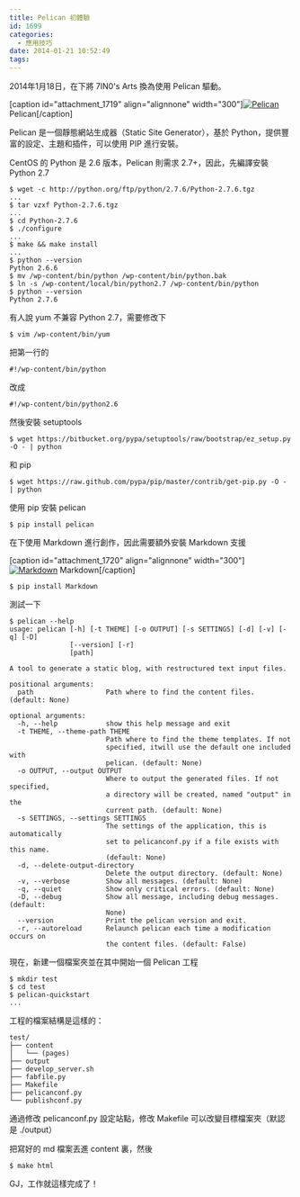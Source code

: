 ```yaml
---
title: Pelican 初體驗
id: 1699
categories:
  - 應用技巧
date: 2014-01-21 10:52:49
tags:
---
```


2014年1月18日，在下將 7IN0's Arts 換為使用 Pelican 驅動。

[caption id="attachment_1719" align="alignnone" width="300"][![Pelican](/wp-content/uploads/2014/01/pelican-300x121.png)](/wp-content/uploads/2014/01/pelican.png) Pelican[/caption]

Pelican 是一個靜態網站生成器（Static Site Generator），基於 Python，提供豐富的設定、主題和插件，可以使用 PIP 進行安裝。

CentOS 的 Python 是 2.6 版本，Pelican 則需求 2.7+，因此，先編譯安裝 Python 2.7

<!--more-->

```
$ wget -c http://python.org/ftp/python/2.7.6/Python-2.7.6.tgz
...
$ tar vzxf Python-2.7.6.tgz
...
$ cd Python-2.7.6
$ ./configure
...
$ make && make install
...
$ python --version
Python 2.6.6
$ mv /wp-content/bin/python /wp-content/bin/python.bak
$ ln -s /wp-content/local/bin/python2.7 /wp-content/bin/python
$ python --version
Python 2.7.6
```

有人說 yum 不兼容 Python 2.7，需要修改下

```
$ vim /wp-content/bin/yum
```

把第一行的

```
#!/wp-content/bin/python
```

改成

```
#!/wp-content/bin/python2.6
```

然後安裝 setuptools

```
$ wget https://bitbucket.org/pypa/setuptools/raw/bootstrap/ez_setup.py -O - | python
```

和 pip

```
$ wget https://raw.github.com/pypa/pip/master/contrib/get-pip.py -O - | python
```

使用 pip 安裝 pelican

```
$ pip install pelican
```

在下使用 Markdown 進行創作，因此需要額外安裝 Markdown 支援

[caption id="attachment_1720" align="alignnone" width="300"][![Markdown](/wp-content/uploads/2014/01/MarkdownDocumentIcon-300x300.png)](/wp-content/uploads/2014/01/MarkdownDocumentIcon-e1390272755111.png) Markdown[/caption]

```
$ pip install Markdown
```

測試一下

```
$ pelican --help
usage: pelican [-h] [-t THEME] [-o OUTPUT] [-s SETTINGS] [-d] [-v] [-q] [-D]
               [--version] [-r]
               [path]

A tool to generate a static blog, with restructured text input files.

positional arguments:
  path                  Path where to find the content files. (default: None)

optional arguments:
  -h, --help            show this help message and exit
  -t THEME, --theme-path THEME
                        Path where to find the theme templates. If not
                        specified, itwill use the default one included with
                        pelican. (default: None)
  -o OUTPUT, --output OUTPUT
                        Where to output the generated files. If not specified,
                        a directory will be created, named "output" in the
                        current path. (default: None)
  -s SETTINGS, --settings SETTINGS
                        The settings of the application, this is automatically
                        set to pelicanconf.py if a file exists with this name.
                        (default: None)
  -d, --delete-output-directory
                        Delete the output directory. (default: None)
  -v, --verbose         Show all messages. (default: None)
  -q, --quiet           Show only critical errors. (default: None)
  -D, --debug           Show all message, including debug messages. (default:
                        None)
  --version             Print the pelican version and exit.
  -r, --autoreload      Relaunch pelican each time a modification occurs on
                        the content files. (default: False)
```

現在，新建一個檔案夾並在其中開始一個 Pelican 工程

```
$ mkdir test
$ cd test
$ pelican-quickstart
...
```

工程的檔案結構是這樣的：

```
test/
├── content
│   └── (pages)
├── output
├── develop_server.sh
├── fabfile.py
├── Makefile
├── pelicanconf.py
└── publishconf.py
```

通過修改 pelicanconf.py 設定站點，修改 Makefile 可以改變目標檔案夾（默認是 ./output）

把寫好的 md 檔案丟進 content 裏，然後

```
$ make html
```

GJ，工作就這樣完成了！